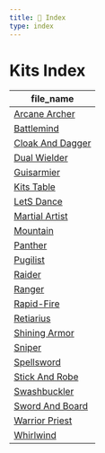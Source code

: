```yaml
---
title: 📑 Index
type: index
---
```


# Kits Index

| file_name                                   |
| ------------------------------------------- |
| [Arcane Archer](../Arcane%20Archer)         |
| [Battlemind](../Battlemind)                 |
| [Cloak And Dagger](../Cloak%20And%20Dagger) |
| [Dual Wielder](../Dual%20Wielder)           |
| [Guisarmier](../Guisarmier)                 |
| [Kits Table](../Kits%20Table)               |
| [LetS Dance](../LetS%20Dance)               |
| [Martial Artist](../Martial%20Artist)       |
| [Mountain](../Mountain)                     |
| [Panther](../Panther)                       |
| [Pugilist](../Pugilist)                     |
| [Raider](../Raider)                         |
| [Ranger](../Ranger)                         |
| [Rapid-Fire](../Rapid-Fire)                 |
| [Retiarius](../Retiarius)                   |
| [Shining Armor](../Shining%20Armor)         |
| [Sniper](../Sniper)                         |
| [Spellsword](../Spellsword)                 |
| [Stick And Robe](../Stick%20And%20Robe)     |
| [Swashbuckler](../Swashbuckler)             |
| [Sword And Board](../Sword%20And%20Board)   |
| [Warrior Priest](../Warrior%20Priest)       |
| [Whirlwind](../Whirlwind)                   |
